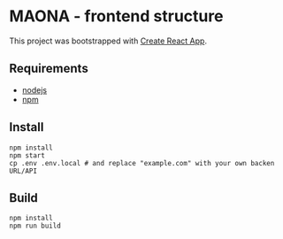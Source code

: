 # MAONA - frontend structure

This project was bootstrapped with [Create React App](https://github.com/facebook/create-react-app).

## Requirements

- [nodejs](https://nodejs.org/en/)
- [npm](https://www.npmjs.com/)

## Install

```shell
npm install
npm start
cp .env .env.local # and replace "example.com" with your own backen URL/API
```

## Build

```shell
npm install
npm run build
```
